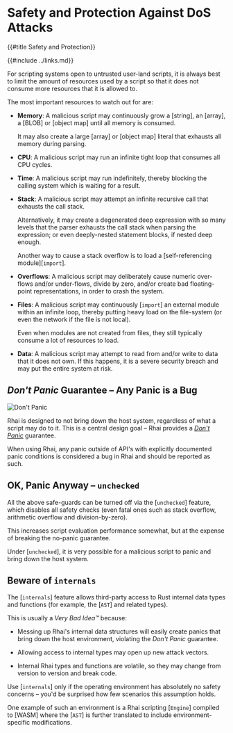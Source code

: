 Safety and Protection Against DoS Attacks
========================================

{{#title Safety and Protection}}

{{#include ../links.md}}

For scripting systems open to untrusted user-land scripts, it is always best to limit the amount of
resources used by a script so that it does not consume more resources that it is allowed to.

The most important resources to watch out for are:

* **Memory**: A malicious script may continuously grow a [string], an [array], a [BLOB] or [object map] until all memory is consumed.

  It may also create a large [array] or [object map] literal that exhausts all memory during parsing.

* **CPU**: A malicious script may run an infinite tight loop that consumes all CPU cycles.

* **Time**: A malicious script may run indefinitely, thereby blocking the calling system which is waiting for a result.

* **Stack**: A malicious script may attempt an infinite recursive call that exhausts the call stack.

  Alternatively, it may create a degenerated deep expression with so many levels that the parser exhausts the call stack
  when parsing the expression; or even deeply-nested statement blocks, if nested deep enough.

  Another way to cause a stack overflow is to load a [self-referencing module][`import`].

* **Overflows**: A malicious script may deliberately cause numeric over-flows and/or under-flows, divide by zero, and/or
  create bad floating-point representations, in order to crash the system.

* **Files**: A malicious script may continuously [`import`] an external module within an infinite loop,
  thereby putting heavy load on the file-system (or even the network if the file is not local).

  Even when modules are not created from files, they still typically consume a lot of resources to load.

* **Data**: A malicious script may attempt to read from and/or write to data that it does not own. If this happens,
  it is a severe security breach and may put the entire system at risk.


_Don't Panic_ Guarantee &ndash; Any Panic is a Bug
-------------------------------------------------

![Don't Panic](https://upload.wikimedia.org/wikipedia/commons/thumb/6/6b/Don%27t_Panic.svg/320px-Don%27t_Panic.svg.png)

Rhai is designed to not bring down the host system, regardless of what a script may do to it.
This is a central design goal &ndash; Rhai provides a [_Don't Panic_](https://en.wikipedia.org/wiki/Phrases_from_The_Hitchhiker%27s_Guide_to_the_Galaxy#Don't_Panic) guarantee.

When using Rhai, any panic outside of API's with explicitly documented panic conditions is
considered a bug in Rhai and should be reported as such.


OK, Panic Anyway &ndash; `unchecked`
-----------------------------------

All the above safe-guards can be turned off via the [`unchecked`] feature, which disables all safety
checks (even fatal ones such as stack overflow, arithmetic overflow and division-by-zero).

This increases script evaluation performance somewhat, but at the expense of breaking the no-panic guarantee.

Under [`unchecked`], it is very possible for a malicious script to panic and bring down the host system.


Beware of `internals`
---------------------

The [`internals`] feature allows third-party access to Rust internal data types and functions (for
example, the [`AST`] and related types).

This is usually a _Very Bad Idea™_ because:

* Messing up Rhai's internal data structures will easily create panics that bring down the host
  environment, violating the _Don't Panic_ guarantee.

* Allowing access to internal types may open up new attack vectors.

* Internal Rhai types and functions are volatile, so they may change from version to version and
  break code.

Use [`internals`] only if the operating environment has absolutely no safety concerns &ndash; you'd
be surprised how few scenarios this assumption holds.

One example of such an environment is a Rhai scripting [`Engine`] compiled to [WASM] where the
[`AST`] is further translated to include environment-specific modifications.

